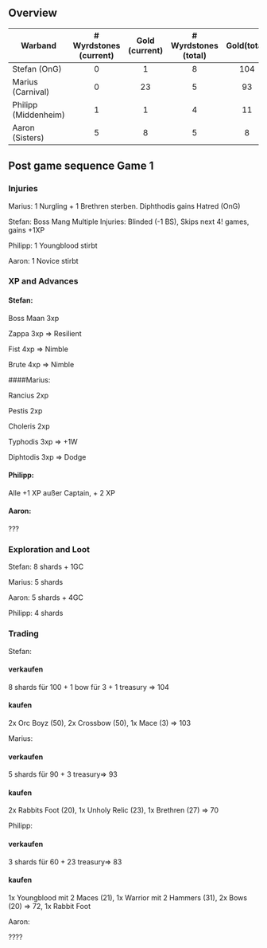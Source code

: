 ## Overview

| Warband               | # Wyrdstones (current) | Gold (current) |  # Wyrdstones (total) | Gold(total)
|-----------------------|:-----:|:-----------:|:-----:|:-----------:|
| Stefan (OnG)          |  0 | 1 | 8 | 104
| Marius (Carnival)     |  0 | 23 | 5 | 93
| Philipp (Middenheim)  |  1 | 1 | 4 | 11
| Aaron (Sisters)       |  5 | 8 | 5 | 8

## Post game sequence Game 1

### Injuries
Marius: 1 Nurgling + 1 Brethren sterben. Diphthodis gains Hatred (OnG)

Stefan: Boss Mang Multiple Injuries: Blinded (-1 BS), Skips next 4! games, gains +1XP

Philipp: 1 Youngblood stirbt

Aaron: 1 Novice stirbt

### XP and Advances
#### Stefan:

Boss Maan 3xp

Zappa 3xp => Resilient 

Fist 4xp => Nimble

Brute 4xp => Nimble
 
####Marius:

Rancius 2xp

Pestis 2xp

Choleris 2xp

Typhodis 3xp => +1W

Diphtodis 3xp => Dodge

#### Philipp:

Alle +1 XP außer Captain, + 2 XP
#### Aaron:

???


### Exploration and Loot
Stefan: 8 shards + 1GC

Marius: 5 shards

Aaron: 5 shards + 4GC 

Philipp: 4 shards

### Trading

Stefan: 
#### verkaufen
8 shards für 100 + 1 bow für 3 + 1 treasury => 104
#### kaufen
2x Orc Boyz (50), 2x Crossbow (50), 1x Mace (3) => 103

Marius: 
#### verkaufen
5 shards für 90 + 3 treasury=> 93
#### kaufen
2x Rabbits Foot (20), 1x Unholy Relic (23), 1x Brethren (27) => 70

Philipp: 
#### verkaufen
3 shards für 60 + 23 treasury=> 83
#### kaufen
1x Youngblood mit 2 Maces (21), 1x Warrior mit 2 Hammers (31), 2x Bows (20) => 72, 1x Rabbit Foot

Aaron:

????
